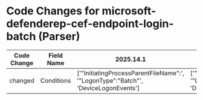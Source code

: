 # Code Changes for microsoft-defenderep-cef-endpoint-login-batch (Parser)

| Code Change | Field Name | 2025.14.1 | 2025.15.1 |
|-------------|------------|-----------|------------|
| changed | Conditions | ['"InitiatingProcessParentFileName":', '"LogonType":"Batch"', 'DeviceLogonEvents'] | ['"ActionType":', '"LogonType":"Batch"', 'DeviceLogonEvents'] |